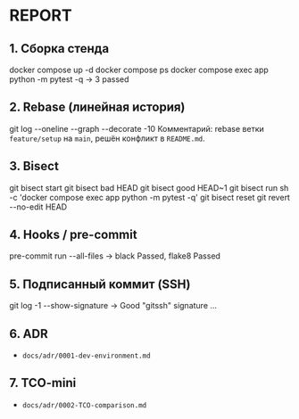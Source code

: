 # REPORT

## 1. Сборка стенда

docker compose up -d
docker compose ps
docker compose exec app python -m pytest -q
→ 3 passed

## 2. Rebase (линейная история)

git log --oneline --graph --decorate -10
Комментарий: rebase ветки `feature/setup` на `main`, решён конфликт в `README.md`.

## 3. Bisect

git bisect start
git bisect bad HEAD
git bisect good HEAD~1
git bisect run sh -c 'docker compose exec app python -m pytest -q'
git bisect reset
git revert --no-edit HEAD

## 4. Hooks / pre-commit

pre-commit run --all-files
→ black Passed, flake8 Passed

## 5. Подписанный коммит (SSH)

git log -1 --show-signature
→ Good "gitssh" signature ...

## 6. ADR
- `docs/adr/0001-dev-environment.md`

## 7. TCO-mini

- `docs/adr/0002-TCO-comparison.md`
